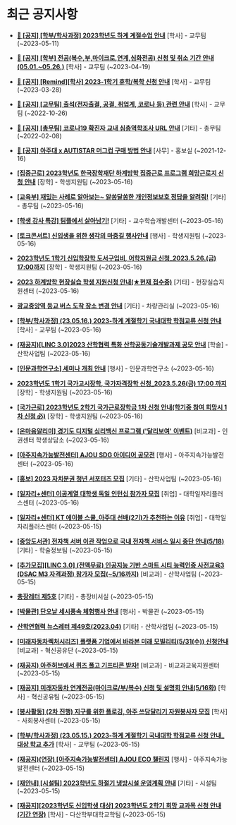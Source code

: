# 최근 공지사항

* **[📌 [공지] [학부/학사과정] 2023학년도 하계 계절수업 안내](http://ajou.ac.kr/kr/ajou/notice.do?mode=view&amp;articleNo=214493&amp;article.offset=0&amp;articleLimit=30)**
 [학사] - 교무팀 (~2023-05-11)

* **[📌 [공지] [학부] 전공(복수,부,마이크로,연계,심화전공) 신청 및 취소 기간 안내 (05.01.~05.26.)](http://ajou.ac.kr/kr/ajou/notice.do?mode=view&amp;articleNo=213679&amp;article.offset=0&amp;articleLimit=30)**
 [학사] - 교무팀 (~2023-04-19)

* **[📌 [공지] [Remind][학사] 2023-1학기 휴학/복학 신청 안내](http://ajou.ac.kr/kr/ajou/notice.do?mode=view&amp;articleNo=212711&amp;article.offset=0&amp;articleLimit=30)**
 [학사] - 교무팀 (~2023-03-28)

* **[📌 [공지] [교무팀] 출석(전자출결, 공결, 취업계, 코로나 등) 관련 안내](http://ajou.ac.kr/kr/ajou/notice.do?mode=view&amp;articleNo=205552&amp;article.offset=0&amp;articleLimit=30)**
 [학사] - 교무팀 (~2022-10-26)

* **[📌 [공지] [총무팀] 코로나19 확진자 교내 심층역학조사 URL 안내](http://ajou.ac.kr/kr/ajou/notice.do?mode=view&amp;articleNo=180493&amp;article.offset=0&amp;articleLimit=30)**
 [기타] - 총무팀 (~2022-02-08)

* **[📌 [공지] 아주대 x AUTISTAR 머그컵 구매 방법 안내](http://ajou.ac.kr/kr/ajou/notice.do?mode=view&amp;articleNo=147976&amp;article.offset=0&amp;articleLimit=30)**
 [사무] - 홍보실 (~2021-12-16)

* **[[집중근로] 2023학년도 한국장학재단 하계방학 집중근로 프로그램 희망근로지 신청 안내](http://ajou.ac.kr/kr/ajou/notice.do?mode=view&amp;articleNo=214745&amp;article.offset=0&amp;articleLimit=30)**
 [장학] - 학생지원팀 (~2023-05-16)

* **[[교육부] 재밌는 사례로 알아보는~ 알쏭달쏭한 개인정보보호 정답을 알려줘!](http://ajou.ac.kr/kr/ajou/notice.do?mode=view&amp;articleNo=214744&amp;article.offset=0&amp;articleLimit=30)**
 [기타] - 총무팀 (~2023-05-16)

* **[[학생 강사 특강] 팀플에서 살아남기!](http://ajou.ac.kr/kr/ajou/notice.do?mode=view&amp;articleNo=214737&amp;article.offset=0&amp;articleLimit=30)**
 [기타] - 교수학습개발센터 (~2023-05-16)

* **[[토크콘서트] 신입생을 위한 생각의 마중길 행사안내](http://ajou.ac.kr/kr/ajou/notice.do?mode=view&amp;articleNo=214726&amp;article.offset=0&amp;articleLimit=30)**
 [행사] - 학생지원팀 (~2023-05-16)

* **[2023학년도 1학기 신입학장학 도서구입비, 어학지원금 신청_2023.5.26.(금) 17:00까지](http://ajou.ac.kr/kr/ajou/notice.do?mode=view&amp;articleNo=214722&amp;article.offset=0&amp;articleLimit=30)**
 [장학] - 학생지원팀 (~2023-05-16)

* **[2023 하계방학 현장실습 학생 지원신청 안내(★현재 접수중)](http://ajou.ac.kr/kr/ajou/notice.do?mode=view&amp;articleNo=214718&amp;article.offset=0&amp;articleLimit=30)**
 [기타] - 현장실습지원센터 (~2023-05-16)

* **[광교중앙역 등교 버스 도착 장소 변경 안내](http://ajou.ac.kr/kr/ajou/notice.do?mode=view&amp;articleNo=214712&amp;article.offset=0&amp;articleLimit=30)**
 [기타] - 차량관리실 (~2023-05-16)

* **[[학부/학사과정] (23.05.16.) 2023-하계 계절학기 국내대학 학점교류 신청 안내](http://ajou.ac.kr/kr/ajou/notice.do?mode=view&amp;articleNo=214711&amp;article.offset=0&amp;articleLimit=30)**
 [학사] - 교무팀 (~2023-05-16)

* **[(재공지)[LINC 3.0]2023 산학협력 특화 산학공동기술개발과제 공모 안내](http://ajou.ac.kr/kr/ajou/notice.do?mode=view&amp;articleNo=214710&amp;article.offset=0&amp;articleLimit=30)**
 [학술] - 산학사업팀 (~2023-05-16)

* **[[인문과학연구소] 세미나 개최 안내](http://ajou.ac.kr/kr/ajou/notice.do?mode=view&amp;articleNo=214708&amp;article.offset=0&amp;articleLimit=30)**
 [행사] - 인문과학연구소 (~2023-05-16)

* **[2023학년도 1학기 국가고시장학, 국가자격장학 신청_2023.5.26(금) 17:00 까지](http://ajou.ac.kr/kr/ajou/notice.do?mode=view&amp;articleNo=214706&amp;article.offset=0&amp;articleLimit=30)**
 [장학] - 학생지원팀 (~2023-05-16)

* **[[국가근로] 2023학년도 2학기 국가근로장학금 1차 신청 안내(학기중 참여 희망시 1차 신청 必)](http://ajou.ac.kr/kr/ajou/notice.do?mode=view&amp;articleNo=214704&amp;article.offset=0&amp;articleLimit=30)**
 [장학] - 학생지원팀 (~2023-05-16)

* **[[온마음알리미] 경기도 디지털 심리백신 프로그램 (&#x27;달리보여&#x27; 이벤트)](http://ajou.ac.kr/kr/ajou/notice.do?mode=view&amp;articleNo=214698&amp;article.offset=0&amp;articleLimit=30)**
 [비교과] - 인권센터 학생상담소 (~2023-05-16)

* **[[아주지속가능발전센터] AJOU SDG 아이디어 공모전](http://ajou.ac.kr/kr/ajou/notice.do?mode=view&amp;articleNo=214697&amp;article.offset=0&amp;articleLimit=30)**
 [행사] - 아주지속가능발전센터 (~2023-05-16)

* **[[홍보] 2023 자치분권 청년 서포터즈 모집](http://ajou.ac.kr/kr/ajou/notice.do?mode=view&amp;articleNo=214696&amp;article.offset=0&amp;articleLimit=30)**
 [기타] - 산학사업팀 (~2023-05-16)

* **[[일자리+센터] 이공계열 대학생 독일 인턴십 참가자 모집](http://ajou.ac.kr/kr/ajou/notice.do?mode=view&amp;articleNo=214695&amp;article.offset=0&amp;articleLimit=30)**
 [취업] - 대학일자리플러스센터 (~2023-05-16)

* **[[일자리+센터] KT 에이블 스쿨_아주대 선배(2기)가 추천하는 이유](http://ajou.ac.kr/kr/ajou/notice.do?mode=view&amp;articleNo=214694&amp;article.offset=0&amp;articleLimit=30)**
 [취업] - 대학일자리플러스센터 (~2023-05-15)

* **[[중앙도서관] 전자책 서버 이관 작업으로 국내 전자책 서비스 일시 중단 안내(5/18)](http://ajou.ac.kr/kr/ajou/notice.do?mode=view&amp;articleNo=214692&amp;article.offset=0&amp;articleLimit=30)**
 [기타] - 학술정보팀 (~2023-05-15)

* **[[추가모집][LINC 3.0] (전액무료) 인공지능 기반 스마트 시티 능력인증 사전교육3 (DSAC M3 자격과정) 참가자 모집(~5/16까지)](http://ajou.ac.kr/kr/ajou/notice.do?mode=view&amp;articleNo=214691&amp;article.offset=0&amp;articleLimit=30)**
 [비교과] - 산학사업팀 (~2023-05-15)

* **[총장레터 제5호](http://ajou.ac.kr/kr/ajou/notice.do?mode=view&amp;articleNo=214690&amp;article.offset=0&amp;articleLimit=30)**
 [기타] - 총장비서실 (~2023-05-15)

* **[[박물관] 단오날 세시풍속 체험행사 안내](http://ajou.ac.kr/kr/ajou/notice.do?mode=view&amp;articleNo=214688&amp;article.offset=0&amp;articleLimit=30)**
 [행사] - 박물관 (~2023-05-15)

* **[산학연협력 뉴스레터 제49호(2023.04)](http://ajou.ac.kr/kr/ajou/notice.do?mode=view&amp;articleNo=214687&amp;article.offset=0&amp;articleLimit=30)**
 [기타] - 산학사업팀 (~2023-05-15)

* **[[미래자동차렉처시리즈] 플랫폼 기업에서 바라본 미래 모빌리티(5/31(수)) 신청안내](http://ajou.ac.kr/kr/ajou/notice.do?mode=view&amp;articleNo=214686&amp;article.offset=0&amp;articleLimit=30)**
 [비교과] - 혁신공유단 (~2023-05-15)

* **[(재공지) 아주허브에서 퀴즈 풀고 기프티콘 받자!](http://ajou.ac.kr/kr/ajou/notice.do?mode=view&amp;articleNo=214683&amp;article.offset=0&amp;articleLimit=30)**
 [비교과] - 비교과교육지원센터 (~2023-05-15)

* **[[재공지] 미래자동차 연계전공(마이크로/부/복수) 신청 및 설명회 안내(5/16화)](http://ajou.ac.kr/kr/ajou/notice.do?mode=view&amp;articleNo=214678&amp;article.offset=0&amp;articleLimit=30)**
 [학사] - 혁신공유팀 (~2023-05-15)

* **[[봉사활동] (2차 진행) 지구를 위한 플로깅, 아주 쓰담달리기 자원봉사자 모집](http://ajou.ac.kr/kr/ajou/notice.do?mode=view&amp;articleNo=214677&amp;article.offset=0&amp;articleLimit=30)**
 [학사] - 사회봉사센터 (~2023-05-15)

* **[[학부/학사과정] (23.05.15.) 2023-하계 계절학기 국내대학 학점교류 신청 안내_대상 학교 추가](http://ajou.ac.kr/kr/ajou/notice.do?mode=view&amp;articleNo=214676&amp;article.offset=0&amp;articleLimit=30)**
 [학사] - 교무팀 (~2023-05-15)

* **[(재공지)(연장) [아주지속가능발전센터] AJOU ECO 챌린지](http://ajou.ac.kr/kr/ajou/notice.do?mode=view&amp;articleNo=214671&amp;article.offset=0&amp;articleLimit=30)**
 [행사] - 아주지속가능발전센터 (~2023-05-15)

* **[[재안내] [시설팀] 2023학년도 하절기 냉방시설 운영계획 안내](http://ajou.ac.kr/kr/ajou/notice.do?mode=view&amp;articleNo=214670&amp;article.offset=0&amp;articleLimit=30)**
 [기타] - 시설팀 (~2023-05-15)

* **[[재공지][2023학년도 신입학생 대상] 2023학년도 2학기 희망 교과목 신청 안내(기간 연장)](http://ajou.ac.kr/kr/ajou/notice.do?mode=view&amp;articleNo=214668&amp;article.offset=0&amp;articleLimit=30)**
 [학사] - 다산학부대학교학팀 (~2023-05-15)
